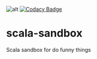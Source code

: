 ![alt](https://travis-ci.org/alexagc/scala-sandbox.svg?branch=master) [![Codacy Badge](https://api.codacy.com/project/badge/Grade/6e7178fbd11c4dab8d295e9066df895e)](https://www.codacy.com/app/alexcanal/scala-sandbox?utm_source=github.com&amp;utm_medium=referral&amp;utm_content=alexagc/scala-sandbox&amp;utm_campaign=Badge_Grade)

# scala-sandbox
Scala sandbox for do funny things
